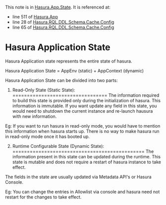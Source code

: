 This note is in [Hasura.App.State](https://github.com/hasura/graphql-engine/blob/master/server/src-lib/Hasura/App/State.hs#L66).
It is referenced at:
  - line 511 of [Hasura.App](https://github.com/hasura/graphql-engine/blob/master/server/src-lib/Hasura/App.hs#L511)
  - line 28 of [Hasura.RQL.DDL.Schema.Cache.Config](https://github.com/hasura/graphql-engine/blob/master/server/src-lib/Hasura/RQL/DDL/Schema/Cache/Config.hs#L28)
  - line 65 of [Hasura.RQL.DDL.Schema.Cache.Config](https://github.com/hasura/graphql-engine/blob/master/server/src-lib/Hasura/RQL/DDL/Schema/Cache/Config.hs#L65)

# Hasura Application State

Hasura Application state represents the entire state of hasura.

Hasura Application State = AppEnv (static) + AppContext (dynamic)

Hasura Application State can be divided into two parts:

  1. Read-Only State (Static State):
  =================================
  The information required to build this state is provided only during the
  initialization of hasura. This information is immutable. If you want update any
  field in this state, you would need to shutdown the current instance and
  re-launch hausura with new information.

  Eg: If you want to run hasura in read-only mode, you would have to mention
      this information when hasura starts up. There is no way to make hasura
      run in read-only mode once it has booted up.

  2. Runtime Configurable State (Dynamic State):
  ==============================================
  The information present in this state can be updated during the runtime. This state
  is mutable and does not require a restart of hasura instance to take effect.

  The fields in the state are usually updated via Metadata API's or Hasura Console.

  Eg: You can change the entries in Allowlist via console and hasura need not restart
      for the changes to take effect.


